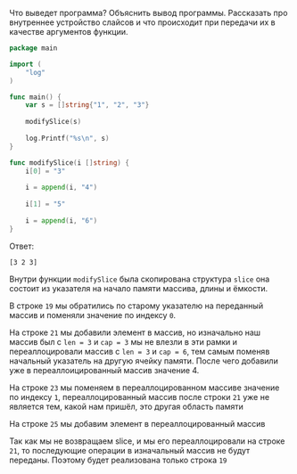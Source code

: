 Что выведет программа? Объяснить вывод программы. Рассказать про внутреннее устройство слайсов и что происходит при передачи их в качестве аргументов функции.

```go
package main

import (
	"log"
)

func main() {
	var s = []string{"1", "2", "3"}
	
	modifySlice(s)
	
	log.Printf("%s\n", s)
}

func modifySlice(i []string) {
	i[0] = "3"
	
	i = append(i, "4")
	
	i[1] = "5"
	
	i = append(i, "6")
}
```

Ответ:

```
[3 2 3]
```

Внутри функции `modifySlice` была скопирована структура `slice` она состоит из указателя на начало памяти массива, длины и ёмкости.

В строке `19` мы обратились по старому указателю на переданный массив и поменяли значение по индексу `0`.

На строке `21` мы добавили элемент в массив, но изначально наш массив был с `len = 3` и `cap = 3` мы не влезли в эти рамки и переаллоцировали массив с `len = 3` и `cap = 6`, тем самым поменяв начальный указатель на другую ячейку памяти. После чего добавили уже в переаллоицированный массив значение 4.

На строке `23` мы поменяем в переаллоцированном массиве значение по индексу `1`, переаллоцированный массив после строки `21` уже не является тем, какой нам пришёл, это другая область памяти

На строке `25` мы добавим элемент в переаллоцированный массив

Так как мы не возвращаем slice, и мы его переаллоцировали на строке `21`, то последующие операции в изначальный массив не будут переданы. Поэтому будет реализована только строка `19`